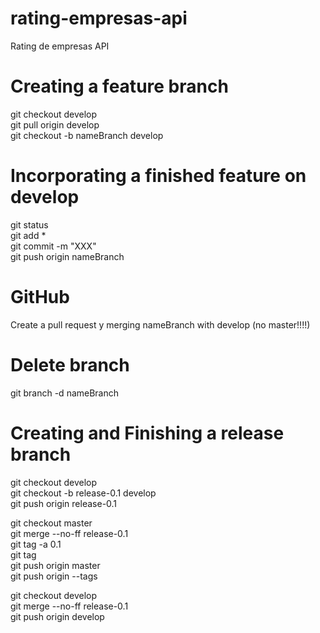 # rating-empresas-api
Rating de empresas API  

# Creating a feature branch  
git checkout develop  
git pull origin develop  
git checkout -b nameBranch develop  

# Incorporating a finished feature on develop  
git status  
git add *    
git commit -m "XXX"  
git push origin nameBranch  

# GitHub  
Create a pull request y merging nameBranch with develop (no master!!!!)

# Delete branch
git branch -d nameBranch  

# Creating and Finishing a release branch  
git checkout develop  
git checkout -b release-0.1 develop  
git push origin release-0.1  

git checkout master  
git merge --no-ff release-0.1  
git tag -a 0.1  
git tag  
git push origin master  
git push origin --tags  

git checkout develop  
git merge --no-ff release-0.1  
git push origin develop
